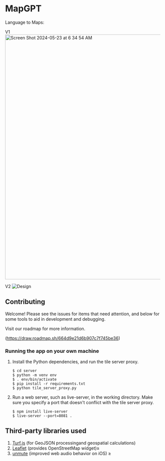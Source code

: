 # MapGPT
Language to Maps:

V1
<img width="793" alt="Screen Shot 2024-05-23 at 6 34 54 AM" src="https://github.com/QueueLab/MapGPT/assets/115367894/e5da805e-5bd8-4b39-b706-11e13dce96ee">

V2
![Design](https://github.com/QueueLab/MapGPT/assets/115367894/d8cb6eca-83f8-4efc-ac5c-417271f777e1)

## Contributing

Welcome! Please see the issues for items that need attention, and below for some tools to aid in development and debugging.

Visit our roadmap for more information.

(https://draw.roadmap.sh/664d9e21d6b907c7f745be36)

### Running the app on your own machine
1. Install the Python dependencies, and run the tile server proxy.
    ```
    $ cd server
    $ python -m venv env
    $ . env/bin/activate
    $ pip install -r requirements.txt
    $ python tile_server_proxy.py
    ```
2. Run a web server, such as live-server, in the working directory. Make sure you specify a port that doesn't conflict with the tile server proxy.
    ```
    $ npm install live-server
    $ live-server --port=8081 .
    ```

## Third-party libraries used
1. [Turf.js](https://turfjs.org/) (for GeoJSON processingand geospatial calculations)
2. [Leaflet](https://leafletjs.com/) (provides OpenStreetMap widget)≥
3. [unmute](https://github.com/swevans/unmute) (improved web audio behavior on iOS)
≥

